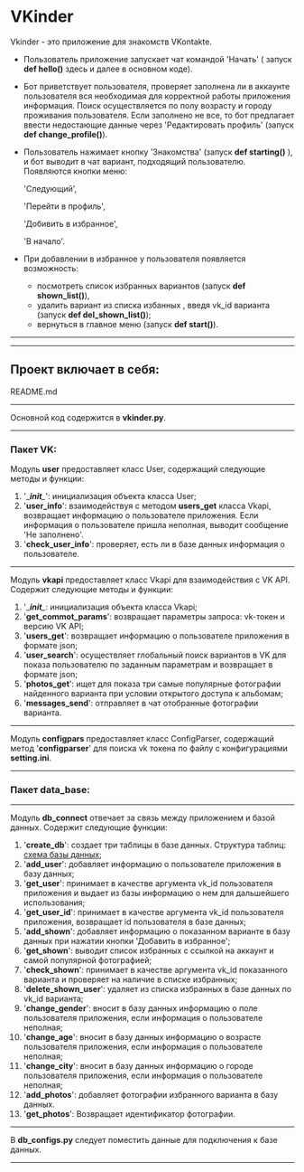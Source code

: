 # VKinder

Vkinder - это приложение для знакомств VKontakte. 

- Пользователь приложение запускает чат командой 'Начать' ( запуск __def hello()__  здесь и далее в основном коде). 
- Бот приветствует пользователя, проверяет заполнена ли в аккаунте пользователя вся необходимая для корректной работы приложения информация. Поиск осуществляется по полу возрасту и городу проживания пользователя. Если заполнено не все, то бот предлагает ввести недостающие данные через 'Редактировать профиль' (запуск __def change_profile()__). 
- Пользователь нажимает кнопку 'Знакомства' (запуск __def starting()__ ), и бот выводит в чат вариант, подходящий пользователю. Появляются кнопки меню: 
 
  'Следующий', 
  
  'Перейти в профиль', 
  
  'Добивить в избранное', 
  
  'В начало'.

- При добавлении в избранное у пользователя появляется возможность: 
  + посмотреть список избранных вариантов (запуск __def shown_list()__), 
  + удалить вариант из списка избанных , введя vk_id варианта (запуск __def del_shown_list()__);
  +  вернуться в главное меню (запуск __def start()__).
   

 
***
*** 
## Проект включает в себя:
README.md
***

Основной код содержится в __vkinder.py__.
***
### Пакет VK:
Модуль __user__ предоставляет класс User, содержащий следующие методы и функции:

1. '\____init__\__': инициализация объекта класса User;
2. '__user_info__':  взаимодействуя с методом __users_get__ класса Vkapi, возвращает информацию о пользователе приложения. Если информация о пользователе пришла неполная, выводит сообщение 'Не заполнено'.
3. '__check_user_info__': проверяет, есть ли в базе данных информация о пользователе.

***
Модуль __vkapi__ предоставляет класс Vkapi для взаимодействия с VK API. Содержит следующие методы и функции:

1. '\____init__\__: инициализация объекта класса Vkapi;
2. '__get_commot_params__': возвращает параметры запроса: vk-токен и версию VK API;
3. '__users_get__': возвращает информацию о пользователе приложения в формате json;
4. '__user_search__': осуществляет глобальный поиск вариантов в VK для показа пользователю по заданным параметрам и возвращает в формате json;
5. '__photos_get__': ищет для показа три самые популярные фотографии найденного варианта при условии открытого доступа к альбомам;
6. '__messages_send__': отправляет в чат отобранные фотографии варианта.
***
Модуль __configpars__  предоставляет класс ConfigParser, содержащий метод '__configparser__' для поиска  vk токена по файлу с конфигурациями __setting.ini__.
***
### Пакет __data_base__:
***
Модуль __db_connect__ отвечает за связь между приложением и базой данных. Содержит следующие функции:

1. '__create_db__': создает три таблицы в базе данных. Структура таблиц: [схема базы данных](https://github.com/almazov6/VKinder/blob/main/data_base_structure.png);
2. '__add_user__': добавляет информацию о пользователе приложения в базу данных;
3. '__get_user__': принимает в качестве аргумента vk_id пользователя приложения и выдает из базы информацию о нем для дальшейшего использования;
4. '__get_user_id__': принимает в качестве аргумента vk_id пользователя приложения, возвращает id пользователя в базе данных;
5. '__add_shown__': добавляет информацию о показанном варианте в базу данных при нажатии кнопки 'Добавить в избранное';
6. '__get_shown__': выводит список избранных с ссылкой на аккаунт и самой популярной фотографией;
7. '__check_shown__': принимает в качестве аргумента vk_id показанного варианта и проверяет на наличие в списке избранных;
8. '__delete_shown_user__': удаляет из списка избранных в базе данных по vk_id варианта;
9. '__change_gender__': вносит в базу данных информацию о поле пользователя приложения, если информация о пользователе неполная;
10. '__change_age__': вносит в базу данных информацию о возрасте пользователя приложения, если информация о пользователе неполная;
11. '__change_city__': вносит в базу данных информацию о городе пользователя приложения, если информация о пользователе неполная;
12. '__add_photos__': добавляет фотографии избранного варианта в базу данных.
13. '__get_photos__': Возвращает идентификатор фотографии.

***
В __db_configs.py__ следует поместить данные для подключения к базе данных.
***

 





    
